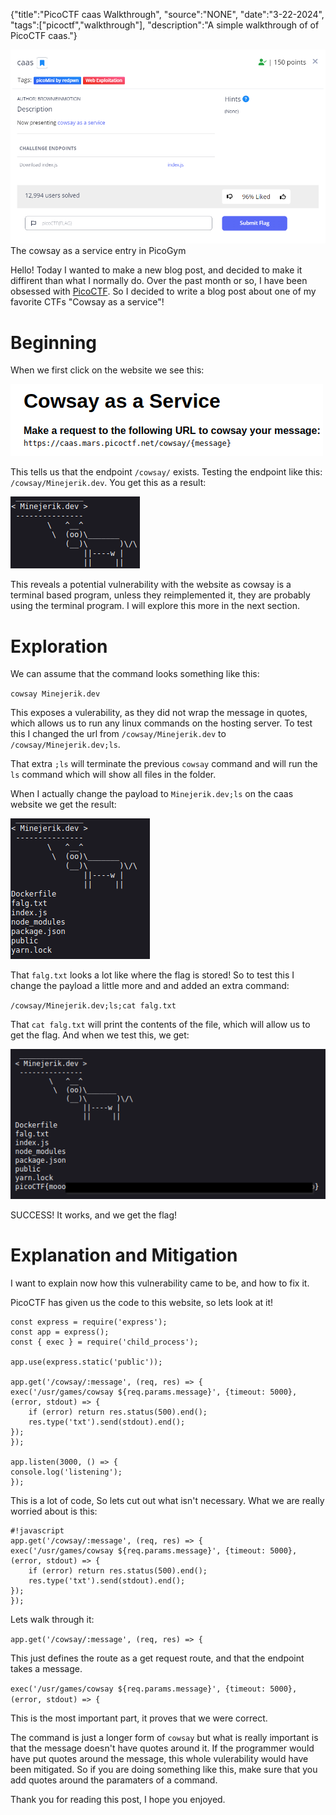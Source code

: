 {"title":"PicoCTF caas Walkthrough", "source":"NONE", "date":"3-22-2024", "tags":["picoctf","walkthrough"], "description":"A simple walkthrough of of PicoCTF caas."}




![The caas entry in the PicoGym](/static/6/title.png)
The cowsay as a service entry in PicoGym


Hello! Today I wanted to make a new blog post, and decided to make it diffirent than what I normally do.
Over the past month or so, I have been obsessed with [PicoCTF](https://picoctf.org/).
So I decided to write a blog post about one of my favorite CTFs "Cowsay as a service"!


# Beginning

When we first click on the website we see this:

![A simple website that says to make a request to /cowsay/{message} to get the cowsay of said text](/static/6/CAAS_WEBSITE.png)

This tells us that the endpoint `/cowsay/` exists. Testing the endpoint like this: `/cowsay/Minejerik.dev`. 
You get this as a result:

![Cowsay saying 'Minejerik.dev'](/static/6/CAAS_MJDEV.png)


This reveals a potential vulnerability with the website as cowsay is a terminal based program, unless they reimplemented it, they are probably using the terminal program. I will explore this more in the next section.

# Exploration

We can assume that the command looks something like this:

`cowsay Minejerik.dev`

This exposes a vulerability, as they did not wrap the message in quotes, which allows us to run any linux commands on the hosting server.
To test this I changed the url from `/cowsay/Minejerik.dev` to `/cowsay/Minejerik.dev;ls`.

That extra `;ls` will terminate the previous `cowsay` command and will run the `ls` command which will show all files in the folder.

When I actually change the payload to `Minejerik.dev;ls` on the caas website we get the result:

![The website proving us correct!](/static/6/CAAS_SUCCESS.png)

That `falg.txt` looks a lot like where the flag is stored!
So to test this I change the payload a little more and and added an extra command:

`/cowsay/Minejerik.dev;ls;cat falg.txt`

That `cat falg.txt` will print the contents of the file, which will allow us to get the flag.
And when we test this, we get:

![Proof that it works, flag is censored](/static/6/CAAS_FLAG.png)

SUCCESS! It works, and we get the flag!

# Explanation and Mitigation

I want to explain now how this vulnerability came to be, and how to fix it.

PicoCTF has given us the code to this website, so lets look at it!

    const express = require('express');
    const app = express();
    const { exec } = require('child_process');

    app.use(express.static('public'));

    app.get('/cowsay/:message', (req, res) => {
    exec('/usr/games/cowsay ${req.params.message}', {timeout: 5000}, (error, stdout) => {
        if (error) return res.status(500).end();
        res.type('txt').send(stdout).end();
    });
    });

    app.listen(3000, () => {
    console.log('listening');
    });

This is a lot of code, So lets cut out what isn't necessary.
What we are really worried about is this:

    #!javascript
    app.get('/cowsay/:message', (req, res) => {
    exec('/usr/games/cowsay ${req.params.message}', {timeout: 5000}, (error, stdout) => {
        if (error) return res.status(500).end();
        res.type('txt').send(stdout).end();
    });
    });

Lets walk through it:

`app.get('/cowsay/:message', (req, res) => {`

This just defines the route as a get request route, and that the endpoint takes a message.

`exec('/usr/games/cowsay ${req.params.message}', {timeout: 5000}, (error, stdout) => {`

This is the most important part, it proves that we were correct.

The command is just a longer form of `cowsay` but what is really important is that the message doesn't have quotes around it.
If the programmer would have put quotes around the message, this whole vulerability would have been mitigated.
So if you are doing something like this, make sure that you add quotes around the paramaters of a command.

Thank you for reading this post, I hope you enjoyed.